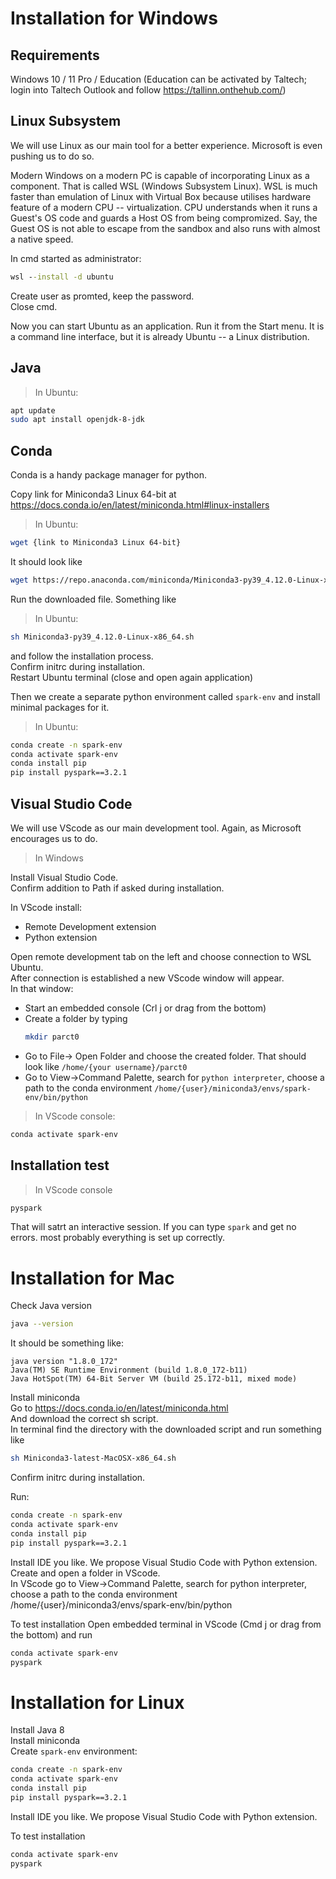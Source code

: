 # Installation for Windows
## Requirements
Windows 10 / 11 Pro / Education
(Education can be activated by Taltech; login into Taltech Outlook and follow https://tallinn.onthehub.com/)


## Linux Subsystem
We will use Linux as our main tool for a better experience.
Microsoft is even pushing us to do so.

Modern Windows on a modern PC is capable of incorporating Linux as a component.
That is called WSL (Windows Subsystem Linux).
WSL is much faster than emulation of Linux with Virtual Box because utilises hardware feature of a modern CPU -- virtualization.
CPU understands when it runs a Guest's OS code and guards a Host OS from being compromized.
Say, the Guest OS is not able to escape from the sandbox and also runs with almost a native speed.



In cmd started as administrator:
```cmd
wsl --install -d ubuntu
```
Create user as promted, keep the password.  
Close cmd.

Now you can start Ubuntu as an application.
Run it from the Start menu.
It is a command line interface, but it is already Ubuntu -- a Linux distribution.

## Java
>In Ubuntu:
```sh
apt update
sudo apt install openjdk-8-jdk
```

## Conda
Conda is a handy package manager for python.  

Copy link for Miniconda3 Linux 64-bit at https://docs.conda.io/en/latest/miniconda.html#linux-installers

>In Ubuntu:
```sh
wget {link to Miniconda3 Linux 64-bit}
```
It should look like
```sh
wget https://repo.anaconda.com/miniconda/Miniconda3-py39_4.12.0-Linux-x86_64.sh
```

Run the downloaded file.
Something like  
>In Ubuntu:
```sh
sh Miniconda3-py39_4.12.0-Linux-x86_64.sh
```
and follow the installation process.  
Confirm initrc during installation.  
Restart Ubuntu terminal (close and open again application)

Then we create a separate python environment called ```spark-env``` and install minimal packages for it.
>In Ubuntu:
```sh
conda create -n spark-env 
conda activate spark-env 
conda install pip
pip install pyspark==3.2.1
```

## Visual Studio Code
We will use VScode as our main development tool.
Again, as Microsoft encourages us to do.
> In Windows

Install Visual Studio Code.  
Confirm addition to Path if asked during installation.

In VScode  install: 
* Remote Development extension  
* Python extension  

Open remote development tab on the left and choose connection to WSL Ubuntu.  
After connection is established a new VScode window will appear.  
In that window:
* Start an embedded console (Crl j or drag from the bottom)
* Create a folder by typing 
     ```sh 
     mkdir parct0
     ```
* Go to File-> Open Folder
and choose the created folder. 
That should look like ```/home/{your username}/parct0```
* Go to View->Command Palette, search for ```python interpreter```,
choose a path to the conda environment
```/home/{user}/miniconda3/envs/spark-env/bin/python```

>In VScode console:
```sh
conda activate spark-env
```
## Installation test
>In VScode console
```sh
pyspark
```
That will satrt an interactive session.
If you can type ```spark``` and get no errors. most probably everything is set up correctly.

# Installation for Mac
Check Java version
```sh
java --version 
```
It should be something like:
```
java version "1.8.0_172"
Java(TM) SE Runtime Environment (build 1.8.0_172-b11)
Java HotSpot(TM) 64-Bit Server VM (build 25.172-b11, mixed mode)
```

Install miniconda  
Go to https://docs.conda.io/en/latest/miniconda.html  
And download the correct sh script.  
In terminal find the directory with the downloaded script and run something like
```sh
sh Miniconda3-latest-MacOSX-x86_64.sh
```
Confirm initrc during installation.

Run:
```sh
conda create -n spark-env 
conda activate spark-env 
conda install pip
pip install pyspark==3.2.1
```

Install IDE you like.
We propose Visual Studio Code with Python extension.
Create and open a folder in VScode.  
In VScode go to View->Command Palette, search for python interpreter, choose a path to the conda environment /home/{user}/miniconda3/envs/spark-env/bin/python

To test installation
Open embedded terminal in VScode (Cmd j or drag from the bottom) and run 
```sh
conda activate spark-env
pyspark
```

# Installation for Linux
Install Java 8  
Install miniconda  
Create ```spark-env``` environment:
```sh
conda create -n spark-env 
conda activate spark-env 
conda install pip
pip install pyspark==3.2.1
```
Install IDE you like.
We propose Visual Studio Code with Python extension.

To test installation
```sh
conda activate spark-env
pyspark
```